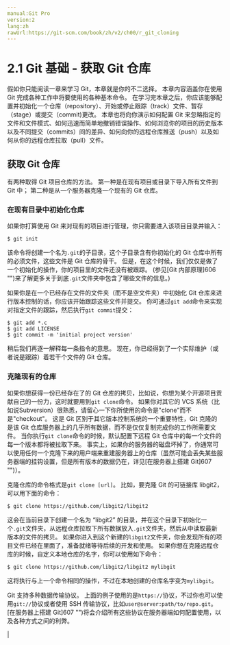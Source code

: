```yaml
---
manual:Git Pro
version:2
lang:zh
rawUrl:https://git-scm.com/book/zh/v2/ch00/r_git_cloning
---
```



# 2.1 Git 基础 - 获取 Git 仓库


假如你只能阅读一章来学习 Git，本章就是你的不二选择。 本章内容涵盖你在使用 Git 完成各种工作中将要使用的各种基本命令。 在学习完本章之后，你应该能够配置并初始化一个仓库（repository）、开始或停止跟踪（track）文件、暂存（stage）或提交（commit)更改。 本章也将向你演示如何配置 Git 来忽略指定的文件和文件模式、如何迅速而简单地撤销错误操作、如何浏览你的项目的历史版本以及不同提交（commits）间的差异、如何向你的远程仓库推送（push）以及如何从你的远程仓库拉取（pull）文件。


## 获取 Git 仓库<a name="r_getting_a_repo"></a>


有两种取得 Git 项目仓库的方法。 第一种是在现有项目或目录下导入所有文件到 Git 中； 第二种是从一个服务器克隆一个现有的 Git 仓库。



### 在现有目录中初始化仓库<a name="_在现有目录中初始化仓库"></a>


如果你打算使用 Git 来对现有的项目进行管理，你只需要进入该项目目录并输入：



```
$ git init
```




该命令将创建一个名为`.git`的子目录，这个子目录含有你初始化的 Git 仓库中所有的必须文件，这些文件是 Git 仓库的骨干。 但是，在这个时候，我们仅仅是做了一个初始化的操作，你的项目里的文件还没有被跟踪。 (参见[Git 内部原理]606 "")来了解更多关于到底`.git`文件夹中包含了哪些文件的信息。)




如果你是在一个已经存在文件的文件夹（而不是空文件夹）中初始化 Git 仓库来进行版本控制的话，你应该开始跟踪这些文件并提交。 你可通过`git add`命令来实现对指定文件的跟踪，然后执行`git commit`提交：



```
$ git add *.c
$ git add LICENSE
$ git commit -m 'initial project version'
```




稍后我们再逐一解释每一条指令的意思。 现在，你已经得到了一个实际维护（或者说是跟踪）着若干个文件的 Git 仓库。




### 克隆现有的仓库<a name="r_git_cloning"></a>


如果你想获得一份已经存在了的 Git 仓库的拷贝，比如说，你想为某个开源项目贡献自己的一份力，这时就要用到`git clone`命令。 如果你对其它的 VCS 系统（比如说Subversion）很熟悉，请留心一下你所使用的命令是&quot;clone&quot;而不是&quot;checkout&quot;。 这是 Git 区别于其它版本控制系统的一个重要特性，Git 克隆的是该 Git 仓库服务器上的几乎所有数据，而不是仅仅复制完成你的工作所需要文件。 当你执行`git clone`命令的时候，默认配置下远程 Git 仓库中的每一个文件的每一个版本都将被拉取下来。 事实上，如果你的服务器的磁盘坏掉了，你通常可以使用任何一个克隆下来的用户端来重建服务器上的仓库（虽然可能会丢失某些服务器端的挂钩设置，但是所有版本的数据仍在，详见[在服务器上搭建 Git]607 "")）。




克隆仓库的命令格式是`git clone [url]`。 比如，要克隆 Git 的可链接库 libgit2，可以用下面的命令：



```
$ git clone https://github.com/libgit2/libgit2
```




这会在当前目录下创建一个名为 “libgit2” 的目录，并在这个目录下初始化一个`.git`文件夹，从远程仓库拉取下所有数据放入`.git`文件夹，然后从中读取最新版本的文件的拷贝。 如果你进入到这个新建的`libgit2`文件夹，你会发现所有的项目文件已经在里面了，准备就绪等待后续的开发和使用。 如果你想在克隆远程仓库的时候，自定义本地仓库的名字，你可以使用如下命令：



```
$ git clone https://github.com/libgit2/libgit2 mylibgit
```




这将执行与上一个命令相同的操作，不过在本地创建的仓库名字变为`mylibgit`。




Git 支持多种数据传输协议。 上面的例子使用的是`https://`协议，不过你也可以使用`git://`协议或者使用 SSH 传输协议，比如`user@server:path/to/repo.git`。[在服务器上搭建 Git]607 "")将会介绍所有这些协议在服务器端如何配置使用，以及各种方式之间的利弊。



|


